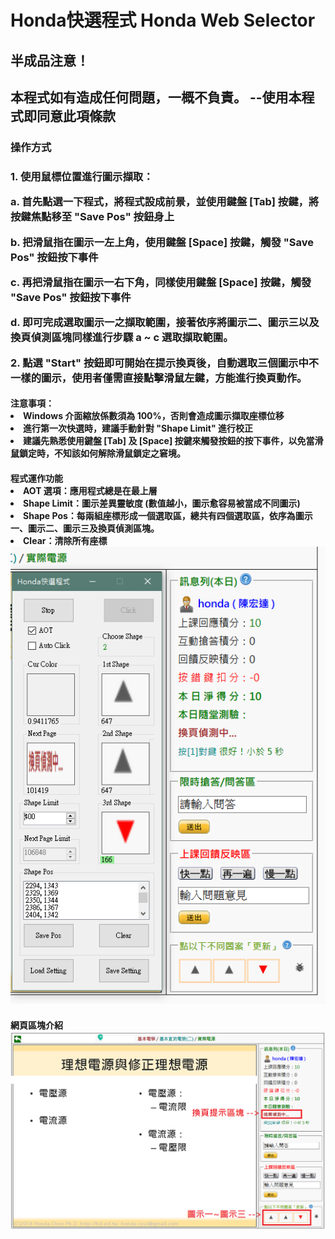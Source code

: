<h1>Honda快選程式 Honda Web Selector</h1>
<h2>半成品注意！</h2>
<h2><b>本程式如有造成任何問題，一概不負責。 --使用本程式即同意此項條款</b></h2>
<h3>操作方式</h3>
<h3>1. 使用鼠標位置進行圖示擷取：
    <p>a. 首先點選一下程式，將程式設成前景，並使用鍵盤 [Tab] 按鍵，將按鍵焦點移至 "Save Pos" 按鈕身上</p>
    <p>b. 把滑鼠指在圖示一左上角，使用鍵盤 [Space] 按鍵，觸發 "Save Pos" 按鈕按下事件</p>
    <p>c. 再把滑鼠指在圖示一右下角，同樣使用鍵盤 [Space] 按鍵，觸發 "Save Pos" 按鈕按下事件</p>
    <p>d. 即可完成選取圖示一之擷取範圍，接著依序將圖示二、圖示三以及換頁偵測區塊同樣進行步驟 a ~ c 選取擷取範圍。</p>
    2. 點選 "Start" 按鈕即可開始在提示換頁後，自動選取三個圖示中不一樣的圖示，使用者僅需直接點擊滑鼠左鍵，方能進行換頁動作。
</h3>
<h4>注意事項：
    <li>Windows 介面縮放係數須為 100%，否則會造成圖示擷取座標位移</li>
    <li>進行第一次快選時，建議手動針對 "Shape Limit" 進行校正</li>
    <li>建議先熟悉使用鍵盤 [Tab] 及 [Space] 按鍵來觸發按鈕的按下事件，以免當滑鼠鎖定時，不知該如何解除滑鼠鎖定之窘境。</li>
</h4>

<h4>程式運作功能<br>
    <li>AOT 選項：應用程式總是在最上層<br></li>
    <li>Shape Limit：圖示差異靈敏度 (數值越小，圖示愈容易被當成不同圖示)</li>
    <li>Shape Pos：每兩組座標形成一個選取區，總共有四個選取區，依序為圖示一、圖示二、圖示三及換頁偵測區塊。</li>
    <li>Clear：清除所有座標</li>
    <img src="./program.png" />
</h4>
<h4>網頁區塊介紹<br><img src="./window.png" /></h4>
